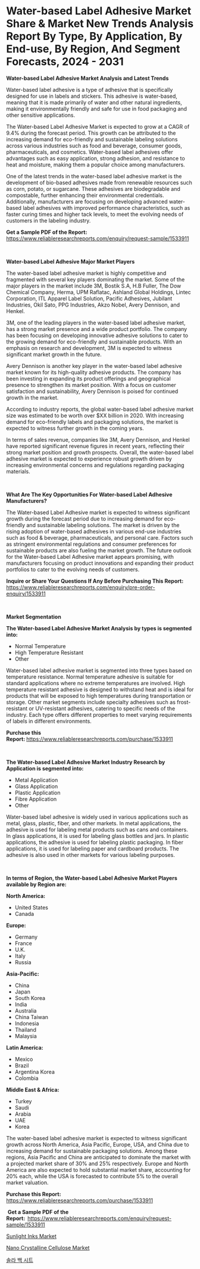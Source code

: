 <p><h1>Water-based Label Adhesive Market Share & Market New Trends Analysis Report By Type, By Application, By End-use, By Region, And Segment Forecasts, 2024 - 2031</h1></p><p><strong>Water-based Label Adhesive Market Analysis and Latest Trends</strong></p>
<p><p>Water-based label adhesive is a type of adhesive that is specifically designed for use in labels and stickers. This adhesive is water-based, meaning that it is made primarily of water and other natural ingredients, making it environmentally friendly and safe for use in food packaging and other sensitive applications.</p><p>The Water-based Label Adhesive Market is expected to grow at a CAGR of 9.4% during the forecast period. This growth can be attributed to the increasing demand for eco-friendly and sustainable labeling solutions across various industries such as food and beverage, consumer goods, pharmaceuticals, and cosmetics. Water-based label adhesives offer advantages such as easy application, strong adhesion, and resistance to heat and moisture, making them a popular choice among manufacturers.</p><p>One of the latest trends in the water-based label adhesive market is the development of bio-based adhesives made from renewable resources such as corn, potato, or sugarcane. These adhesives are biodegradable and compostable, further enhancing their environmental credentials. Additionally, manufacturers are focusing on developing advanced water-based label adhesives with improved performance characteristics, such as faster curing times and higher tack levels, to meet the evolving needs of customers in the labeling industry.</p></p>
<p><strong>Get a Sample PDF of the Report:&nbsp;</strong> <a href="https://www.reliableresearchreports.com/enquiry/request-sample/1533911">https://www.reliableresearchreports.com/enquiry/request-sample/1533911</a></p>
<p>&nbsp;</p>
<p><strong>Water-based Label Adhesive Major Market Players</strong></p>
<p><p>The water-based label adhesive market is highly competitive and fragmented with several key players dominating the market. Some of the major players in the market include 3M, Bostik S.A, H.B Fuller, The Dow Chemical Company, Herma, UPM Raflatac, Ashland Global Holdings, Lintec Corporation, ITL Apparel Label Solution, Pacific Adhesives, Jubilant Industries, Okil Sato, PPG Industries, Akzo Nobel, Avery Dennison, and Henkel.</p><p>3M, one of the leading players in the water-based label adhesive market, has a strong market presence and a wide product portfolio. The company has been focusing on developing innovative adhesive solutions to cater to the growing demand for eco-friendly and sustainable products. With an emphasis on research and development, 3M is expected to witness significant market growth in the future.</p><p>Avery Dennison is another key player in the water-based label adhesive market known for its high-quality adhesive products. The company has been investing in expanding its product offerings and geographical presence to strengthen its market position. With a focus on customer satisfaction and sustainability, Avery Dennison is poised for continued growth in the market.</p><p>According to industry reports, the global water-based label adhesive market size was estimated to be worth over $XX billion in 2020. With increasing demand for eco-friendly labels and packaging solutions, the market is expected to witness further growth in the coming years.</p><p>In terms of sales revenue, companies like 3M, Avery Dennison, and Henkel have reported significant revenue figures in recent years, reflecting their strong market position and growth prospects. Overall, the water-based label adhesive market is expected to experience robust growth driven by increasing environmental concerns and regulations regarding packaging materials.</p></p>
<p>&nbsp;</p>
<p><strong>What Are The Key Opportunities For Water-based Label Adhesive Manufacturers?</strong></p>
<p><p>The Water-based Label Adhesive market is expected to witness significant growth during the forecast period due to increasing demand for eco-friendly and sustainable labeling solutions. The market is driven by the rising adoption of water-based adhesives in various end-use industries such as food & beverage, pharmaceuticals, and personal care. Factors such as stringent environmental regulations and consumer preferences for sustainable products are also fueling the market growth. The future outlook for the Water-based Label Adhesive market appears promising, with manufacturers focusing on product innovations and expanding their product portfolios to cater to the evolving needs of customers.</p></p>
<p><strong>Inquire or Share Your Questions If Any Before Purchasing This Report:</strong> <a href="https://www.reliableresearchreports.com/enquiry/pre-order-enquiry/1533911">https://www.reliableresearchreports.com/enquiry/pre-order-enquiry/1533911</a></p>
<p>&nbsp;</p>
<p><strong>Market Segmentation</strong></p>
<p><strong>The Water-based Label Adhesive Market Analysis by types is segmented into:</strong></p>
<p><ul><li>Normal Temperature</li><li>High Temperature Resistant</li><li>Other</li></ul></p>
<p><p>Water-based label adhesive market is segmented into three types based on temperature resistance. Normal temperature adhesive is suitable for standard applications where no extreme temperatures are involved. High temperature resistant adhesive is designed to withstand heat and is ideal for products that will be exposed to high temperatures during transportation or storage. Other market segments include specialty adhesives such as frost-resistant or UV-resistant adhesives, catering to specific needs of the industry. Each type offers different properties to meet varying requirements of labels in different environments.</p></p>
<p><strong>Purchase this Report:&nbsp;</strong><a href="https://www.reliableresearchreports.com/purchase/1533911">https://www.reliableresearchreports.com/purchase/1533911</a></p>
<p>&nbsp;</p>
<p><strong>The Water-based Label Adhesive Market Industry Research by Application is segmented into:</strong></p>
<p><ul><li>Metal Application</li><li>Glass Application</li><li>Plastic Application</li><li>Fibre Application</li><li>Other</li></ul></p>
<p><p>Water-based label adhesive is widely used in various applications such as metal, glass, plastic, fiber, and other markets. In metal applications, the adhesive is used for labeling metal products such as cans and containers. In glass applications, it is used for labeling glass bottles and jars. In plastic applications, the adhesive is used for labeling plastic packaging. In fiber applications, it is used for labeling paper and cardboard products. The adhesive is also used in other markets for various labeling purposes.</p></p>
<p>&nbsp;</p>
<p><strong>In terms of Region, the Water-based Label Adhesive Market Players available by Region are:</strong></p>
<p>
    <p> <strong> North America: </strong>
        <ul>
            <li>United States</li>
            <li>Canada</li>
        </ul>
        </p> 
    <p> <strong> Europe: </strong>
        <ul>
            <li>Germany</li>
            <li>France</li>
            <li>U.K.</li>
            <li>Italy</li>
            <li>Russia</li>
        </ul>
        </p> 
    <p> <strong> Asia-Pacific: </strong>
        <ul>
            <li>China</li>
            <li>Japan</li>
            <li>South Korea</li>
            <li>India</li>
            <li>Australia</li>
            <li>China Taiwan</li>
            <li>Indonesia</li>
            <li>Thailand</li>
            <li>Malaysia</li>
        </ul>
        </p> 
    <p> <strong> Latin America: </strong>
        <ul>
            <li>Mexico</li>
            <li>Brazil</li>
            <li>Argentina Korea</li>
            <li>Colombia</li>
        </ul>
        </p> 
    <p> <strong> Middle East & Africa: </strong>
        <ul>
            <li>Turkey</li>
            <li>Saudi</li>
            <li>Arabia</li>
            <li>UAE</li>
            <li>Korea</li>
        </ul>
    </p>
    </p>
<p><p>The water-based label adhesive market is expected to witness significant growth across North America, Asia Pacific, Europe, USA, and China due to increasing demand for sustainable packaging solutions. Among these regions, Asia Pacific and China are anticipated to dominate the market with a projected market share of 30% and 25% respectively. Europe and North America are also expected to hold substantial market share, accounting for 20% each, while the USA is forecasted to contribute 5% to the overall market valuation.</p></p>
<p><strong>Purchase this Report: </strong><a href="https://www.reliableresearchreports.com/purchase/1533911">https://www.reliableresearchreports.com/purchase/1533911</a></p>
<p>&nbsp;<strong>Get a Sample PDF of the Report:&nbsp;&nbsp;</strong><a href="https://www.reliableresearchreports.com/enquiry/request-sample/1533911">https://www.reliableresearchreports.com/enquiry/request-sample/1533911</a></p>
<p><strong></strong></p>
<p><p><a href="https://github.com/nathandecarvalho/Market-Research-Report-List-2/blob/main/sunlight-inks-market.md">Sunlight Inks Market</a></p><p><a href="https://github.com/kosella/Market-Research-Report-List-2/blob/main/nano-crystalline-cellulose-market.md">Nano Crystalline Cellulose Market</a></p><p><a href="https://medium.com/@rickymetzdvm/%ED%83%9C%EC%96%91-%EA%B4%91-%EC%A0%84%EC%A7%80%ED%8C%90-%EC%8B%9C%EC%9E%A5-%EA%B7%9C%EB%AA%A8-%EB%B0%8F-%EC%8B%9C%EC%9E%A5-%EB%8F%99%ED%96%A5-%EC%A0%84%EC%B2%B4-%EC%82%B0%EC%97%85-%EA%B0%9C%EC%9A%94-2024%EB%85%84%EB%B6%80%ED%84%B0-2031%EB%85%84%EA%B9%8C%EC%A7%80-83a7d0bb3ddd">솔라 백 시트</a></p></p>